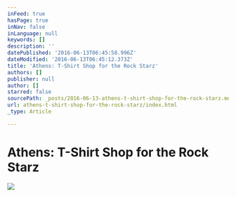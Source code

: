 ```yaml
---
inFeed: true
hasPage: true
inNav: false
inLanguage: null
keywords: []
description: ''
datePublished: '2016-06-13T06:45:58.996Z'
dateModified: '2016-06-13T06:45:12.373Z'
title: 'Athens: T-Shirt Shop for the Rock Starz'
authors: []
publisher: null
author: []
starred: false
sourcePath: _posts/2016-06-13-athens-t-shirt-shop-for-the-rock-starz.md
url: athens-t-shirt-shop-for-the-rock-starz/index.html
_type: Article

---
```

# Athens: T-Shirt Shop for the Rock Starz
![](https://the-grid-user-content.s3-us-west-2.amazonaws.com/6e87ab8d-273c-4eba-99de-3a963985b433.jpg)